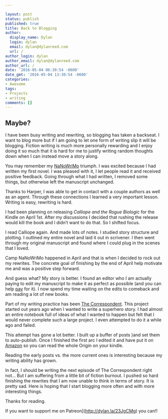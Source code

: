 ```yaml
---

layout: post
status: publish
published: true
title: Back to Blogging
author:
  display_name: Dylan
  login: dylan
  email: dylan@dylanreed.com
  url: /
author_login: dylan
author_email: dylan@dylanreed.com
author_url: /
date: '2016-05-04 06:30:54 -0600'
date_gmt: '2016-05-04 13:30:54 -0600'
categories:
- Awesome
tags:
- Projects
- writing
comments: []
---
```

<h2>Maybe?</h2>
I have been busy writing and rewriting, so blogging has taken a backseat. I want to blog more but if I am going to let one form of writing slip it will be blogging. Fiction writing is much more personally rewarding and I enjoy doing it so much that it is hard for me to justify writing random thoughts down when I can instead move a story along. 

You may remember my [NaNoWriMo](http://fancycadaver.com/2015/12/04/fiction/) triumph. I was excited because I had written my first novel. I was pleased with it, I let people read it and received positive feedback. Going through what I had written, I removed some things, but otherwise left the manuscript unchanged. 

Thanks to Harper, I was able to get in contact with a couple authors as well as an agent. Through these connections I learned a very important lesson. Writing is easy, rewriting is hard. 

I had been planning on releasing <i>Calliope and the Rogue Biologic</i> for the Kindle on April 1st. After my discussions I decided that rushing the release would kill the book and I didn’t want to do that. So I shifted focus. 

I read Calliope again. And made lots of notes. I studied story structure and plotting. I outlined my entire novel and laid it out in scrivener. I then went through my original manuscript and found where I could plug in the scenes that I loved. 

Camp NaNoWriMo happened in April and that is when I decided to rock out my rewrites. The concrete goal of finishing by the end of April help motivate me and was a positive step forward. 

And guess what? My story is better. I found an editor who I am actually paying to edit my manuscript to make it as perfect as possible (and you can help [pay](http://dylan.la/1VKl5gF) for it). I now spend my time waiting on the edits to comeback and am reading a lot of new books. 

Part of my writing practice has been [The Correspondent](http://acmeheroinc.com). This project started out years ago when I wanted to write a superhero story. I had almost an entire notebook full of ideas of what I wanted to happen but felt that I would never complete such a large project. 
I even attempted to do it a while ago and failed. 

This attempt has gone a lot better. I built up a buffer of posts )and set them to auto-publish. Once I finished the first arc I edited it and have put it on [Amazon](http://dylan.la/1SaT8L4) so you can read the whole Origin on your kindle. 

Reading the early posts vs. the more current ones is interesting because my writing ability has grown. 

In fact, I should be writing the next episode of The Correspondent right not… But I am suffering from a little bit of fiction burnout. I pushed so hard finishing the rewrites that I am now unable to think in terms of story. It is pretty sad. 
Here is hoping that I start blogging more often and with more interesting things. 

Thanks for reading. 

If you want to support me on Patreon](http://dylan.la/23JgCMg) you can!!





